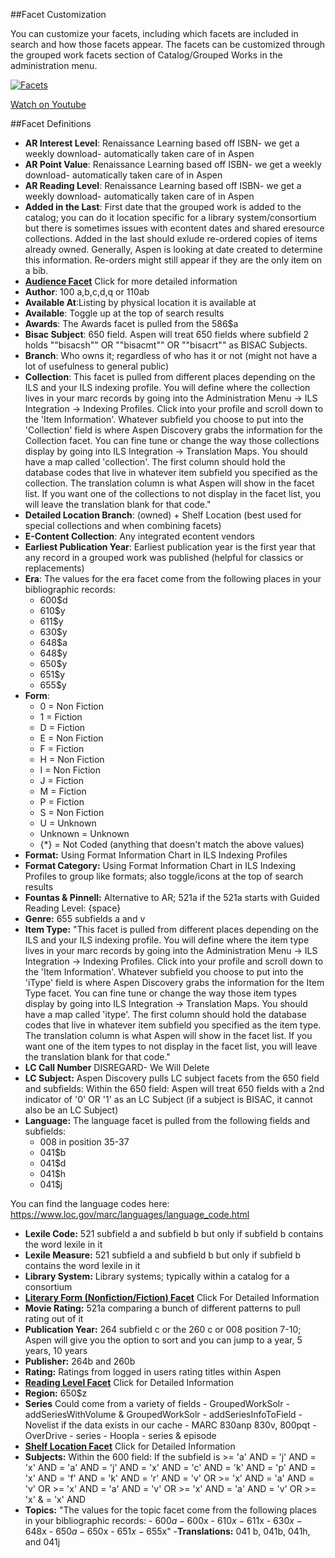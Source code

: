##Facet Customization

You can customize your facets, including which facets are included in search and how those facets appear. The facets can be customized through the grouped work facets section of Catalog/Grouped Works in the administration menu. 

[![Facets](/manual/images/Customizing-Facets.jpg)](https://youtu.be/MA1Myln_-sA)

[Watch on Youtube](https://youtu.be/MA1Myln_-sA)


##Facet Definitions
- **AR Interest Level**: Renaissance Learning based off ISBN- we get a weekly download- automatically taken care of in Aspen
- **AR Point Value**:	Renaissance Learning based off ISBN- we get a weekly download- automatically taken care of in Aspen
- **AR Reading Level**: Renaissance Learning based off ISBN- we get a weekly download- automatically taken care of in Aspen
- **Added in the Last**:	First date that the grouped work is added to the catalog; you can do it location specific for a library system/consortium but there is sometimes issues with econtent dates and shared eresource collections. Added in the last should exlude re-ordered copies of items already owned. Generally, Aspen is looking at date created to determine this information. Re-orders might still appear if they are the only item on a bib. 
- **[Audience Facet](/Admin/HelpManual?page=Audience-Facets)** Click for more detailed information
- **Author**:	100 a,b,c,d,q or 110ab
- **Available At**:Listing by physical location it is available at
- **Available**: Toggle up at the top of search results
- **Awards**:	The Awards facet is pulled from the 586$a
- **Bisac Subject**: 650 field. Aspen will treat 650 fields where subfield 2 holds ""bisacsh"" OR ""bisacmt"" OR ""bisacrt"" as BISAC Subjects.
- **Branch**:	Who owns it; regardless of who has it or not (might not have a lot of usefulness to general public)
- **Collection**: This facet is pulled from different places depending on the ILS and your ILS indexing profile. You will define where the collection lives in your marc records by going into the Administration Menu -> ILS Integration -> Indexing Profiles. Click into your profile and scroll down to the 'Item Information'. Whatever subfield you choose to put into the 'Collection' field is where Aspen Discovery grabs the information for the Collection facet. You can fine tune or change the way those collections display by going into ILS Integration -> Translation Maps. You should have a map called 'collection'. The first column should hold the database codes that live in whatever item subfield you specified as the collection. The translation column is what Aspen will show in the facet list. If you want one of the collections to not display in the facet list, you will leave the translation blank for that code."
- **Detailed Location	Branch**: (owned) + Shelf Location (best used for special collections and when combining facets)
- **E-Content Collection**:	Any integrated econtent vendors
- **Earliest Publication Year**: Earliest publication year is the first year that any record in a grouped work was published (helpful for classics or replacements)
- **Era**:	The values for the era facet come from the following places in your bibliographic records:
    - 600$d
    - 610$y
    - 611$y
    - 630$y
    - 648$a
    - 648$y
    - 650$y
    - 651$y
    - 655$y
- **Form**: 
    - 0 = Non Fiction
    - 1 = Fiction
    - D = Fiction
    - E = Non Fiction
    - F = Fiction
    - H = Non Fiction
    - I = Non Fiction
    - J = Fiction
    - M = Fiction
    - P = Fiction
    - S = Non Fiction
    - U = Unknown
    - Unknown = Unknown
    - {*} = Not Coded (anything that doesn't match the above values)
 - **Format:** Using Format Information Chart in ILS Indexing Profiles
 - **Format Category:** Using Format Information Chart in ILS Indexing Profiles to group like formats; also toggle/icons at the top of search results
 - **Fountas & Pinnell:**	Alternative to AR; 521a if the 521a starts with Guided Reading Level: {space}
 - **Genre:**	655 subfields a and v
 - **Item Type:**	"This facet is pulled from different places depending on the ILS and your ILS indexing profile. You will define where the item type lives in your marc records by going into the Administration Menu -> ILS Integration -> Indexing Profiles. Click into your profile and scroll down to the 'Item Information'. Whatever subfield you choose to put into the 'iType' field is where Aspen Discovery grabs the information for the Item Type facet. You can fine tune or change the way those item types display by going into ILS Integration -> Translation Maps. You should have a map called 'itype'. The first column should hold the database codes that live in whatever item subfield you specified as the item type. The translation column is what Aspen will show in the facet list. If you want one of the item types to not display in the facet list, you will leave the translation blank for that code."
 - **LC Call Number**	DISREGARD- We Will Delete
 - **LC Subject:**	Aspen Discovery pulls LC subject facets from the 650 field and subfields:
    Within the 650 field: Aspen will treat 650 fields with a 2nd indicator of '0' OR '1' as an LC Subject (if a subject is BISAC, it cannot also be an LC Subject)
 - **Language:** The language facet is pulled from the following fields and subfields:
      - 008 in position 35-37
      - 041$b
      - 041$d
      - 041$h
      - 041$j
 
 You can find the language codes here: https://www.loc.gov/marc/languages/language_code.html
 - **Lexile Code:** 521 subfield a and subfield b but only if subfield b contains the word lexile in it
 - **Lexile Measure:**	521 subfield a and subfield b but only if subfield b contains the word lexile in it
 - **Library System:**	Library systems; typically within a catalog for a consortium
 - **[Literary Form (Nonfiction/Fiction) Facet](/Admin/HelpManual?page=Literary-Forms)** Click For Detailed Information
 - **Movie Rating:**	521a comparing a bunch of different patterns to pull rating out of it
 - **Publication Year:**	264 subfield c or the 260 c or 008 position 7-10; Aspen will give you the option to sort and you can jump to a year, 5 years, 10 years
 - **Publisher:**	264b and 260b
 - **Rating:** Ratings from logged in users rating titles within Aspen
 - **[Reading Level Facet](/Admin/HelpManual?page=ReadingLevel-Facets)** Click for Detailed Information
 - **Region:**	650$z
 - **Series** Could come from a variety of fields
       - GroupedWorkSolr - addSeriesWithVolume & GroupedWorkSolr - addSeriesInfoToField 
       - Novelist if the data exists in our cache 
       - MARC 830anp 830v, 800pqt 
       - OverDrive - series 
       - Hoopla - series & episode
 - **[Shelf Location Facet](/Admin/HelpManual?page=ShelfLocation-Facet)** Click for Detailed Information
 - **Subjects:**	Within the 600 field: If the subfield is >= 'a' AND = 'j' AND = 'x' AND = 'a' AND = 'j' AND = 'x' AND = 'c' AND = 'k' AND = 'p' AND = 'x' AND = 'f' AND = 'k' AND = 'r' AND = 'v' OR >= 'x' AND = 'a' AND = 'v' OR >= 'x' AND = 'a' AND = 'v' OR >= 'x' AND = 'a' AND = 'v' OR >= 'x' & = 'x' AND
 - **Topics:**	"The values for the topic facet come from the following places in your bibliographic records:
        - 600$a
        - 600$x
        - 610$x
        - 611$x
        - 630$x
        - 648$x
        - 650$a
        - 650$x
        - 651$x
        - 655$x"
  -**Translations:**	041 b, 041b, 041h, and 041j 
